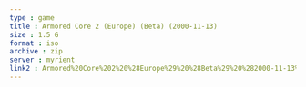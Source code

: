 ```yaml
---
type : game
title : Armored Core 2 (Europe) (Beta) (2000-11-13)
size : 1.5 G
format : iso
archive : zip
server : myrient
link2 : Armored%20Core%202%20%28Europe%29%20%28Beta%29%20%282000-11-13%29
---
```

